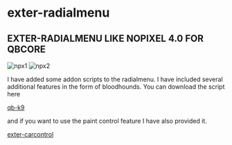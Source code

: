 # exter-radialmenu

## EXTER-RADIALMENU LIKE NOPIXEL 4.0 FOR QBCORE

![npx1](https://github.com/user-attachments/assets/326e1b8f-44ad-4ad1-94d5-d52cfcbd335c)
![npx2](https://github.com/user-attachments/assets/5c4daf85-e9fb-474b-8284-b765710f405b)

I have added some addon scripts to the radialmenu. I have included several additional features in the form of bloodhounds. You can download the script here

[qb-k9](https://github.com/FjamZoo/qb-k9)

and if you want to use the paint control feature I have also provided it.

[exter-carcontrol](https://github.com/ExterCore/exter-carcontrol)
